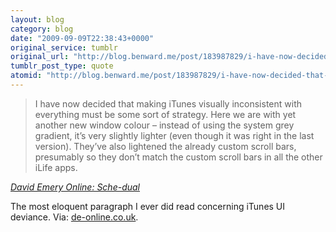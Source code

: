 ```yaml
---
layout: blog
category: blog
date: "2009-09-09T22:38:43+0000"
original_service: tumblr
original_url: "http://blog.benward.me/post/183987829/i-have-now-decided-that-making-itunes-visually"
tumblr_post_type: quote
atomid: "http://blog.benward.me/post/183987829/i-have-now-decided-that-making-itunes-visually"
---
```

> I have now decided that making iTunes visually inconsistent with everything must be some sort of strategy. Here we are with yet another new window colour – instead of using the system grey gradient, it’s very slightly lighter (even though it was right in the last version). They’ve also lightened the already custom scroll bars, presumably so they don’t match the custom scroll bars in all the other iLife apps.

<cite><a href="http://de-online.co.uk/2009/09/09/sche-dual">David Emery Online: Sche-dual</a></cite>

The most eloquent paragraph I ever did read concerning iTunes UI deviance.
Via: [de-online.co.uk](http://de-online.co.uk/2009/09/09/sche-dual).